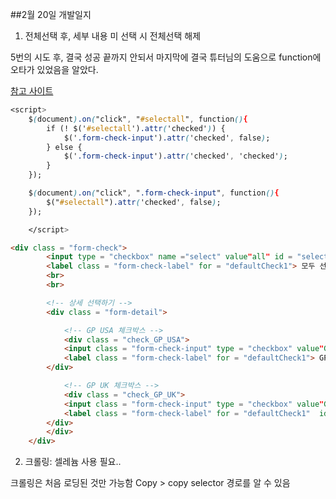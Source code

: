 ##2월 20일 개발일지

1. 전체선택 후, 세부 내용 미 선택 시 전체선택 해제

5번의 시도 후, 결국 성공 끝까지 안되서 마지막에 결국 튜터님의 도움으로 function에 오타가 있었음을 알았다.

[참고 사이트](https://neptune297.tistory.com/55)

```css
<script> 
	$(document).on("click", "#selectall", function(){
		if (! $('#selectall').attr('checked')) {
			$('.form-check-input').attr('checked', false);
		} else {
			$('.form-check-input').attr('checked', 'checked');
		}
	});

	$(document).on("click", ".form-check-input", function(){
		$("#selectall").attr('checked', false);
	});

	</script>
```

```html
<div class = "form-check">
		<input type = "checkbox" name ="select" value"all" id = "selectall" checked>
		<label class = "form-check-label" for = "defaultCheck1"> 모두 선택 </label>
		<br>
		<br>

		<!-- 상세 선택하기 -->
		<div class = "form-detail">

			<!-- GP USA 체크박스 -->
			<div class = "check_GP_USA">
			<input class = "form-check-input" type = "checkbox" value"GP_USA"  id = "select_GP_USA" name="select" checked>
			<label class = "form-check-label" for = "defaultCheck1"> GP USA </label>
		</div>

			<!-- GP UK 체크박스 -->
			<div class = "check_GP_UK">
			<input class = "form-check-input" type = "checkbox" value"GP_UK" name = "select" checked>
			<label class = "form-check-label" for = "defaultCheck1"  id = "select_GP_UK"> GP UK </label>
		</div>
		</div>
	</div>
```

2. 크롤링: 셀레늄 사용 필요..

크롤링은 처음 로딩된 것만 가능함
Copy > copy selector 경로를 알 수 있음